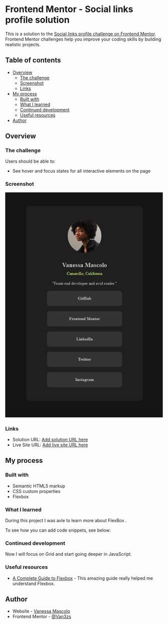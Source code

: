 # Frontend Mentor - Social links profile solution

This is a solution to the [Social links profile challenge on Frontend Mentor](https://www.frontendmentor.io/challenges/social-links-profile-UG32l9m6dQ). Frontend Mentor challenges help you improve your coding skills by building realistic projects.

## Table of contents

- [Overview](#overview)
  - [The challenge](#the-challenge)
  - [Screenshot](#screenshot)
  - [Links](#links)
- [My process](#my-process)
  - [Built with](#built-with)
  - [What I learned](#what-i-learned)
  - [Continued development](#continued-development)
  - [Useful resources](#useful-resources)
- [Author](#author)

## Overview

### The challenge

Users should be able to:

- See hover and focus states for all interactive elements on the page

### Screenshot

![](./solution.png)

### Links

- Solution URL: [Add solution URL here](https://your-solution-url.com)
- Live Site URL: [Add live site URL here](https://your-live-site-url.com)

## My process

### Built with

- Semantic HTML5 markup
- CSS custom properties
- Flexbox

### What I learned

During this project I was avle to learn more about FlexBox .

To see how you can add code snippets, see below:

### Continued development

Now I will focus on Grid and start going deeper in JavaScript.

### Useful resources

- [A Complete Guide to Flexbox](https://css-tricks.com/snippets/css/a-guide-to-flexbox/#aa-background) - This amazing guide really helped me understand Flexbox.

## Author

- Website - [Vanessa Mascolo](https://www.linkedin.com/in/alcantara-vanessa/)
- Frontend Mentor - [@Van3zs](https://www.frontendmentor.io/profile/Van3zs)
